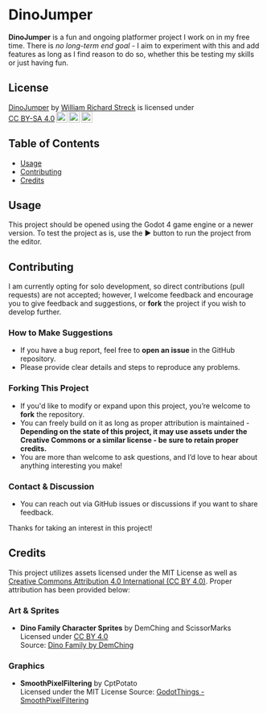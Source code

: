 # DinoJumper
**DinoJumper** is a fun and ongoing platformer project I work on in my free time. There is *no long-term end goal* - I aim to experiment with this and add features as long as I find reason to do so, whether this be testing my skills or just having fun.

## License

<p xmlns:cc="http://creativecommons.org/ns#" xmlns:dct="http://purl.org/dc/terms/"><a property="dct:title" rel="cc:attributionURL" href="https://github.com/Bill-Streck/DinoJumper">DinoJumper</a> by <a rel="cc:attributionURL dct:creator" property="cc:attributionName" href="https://github.com/Bill-Streck">William Richard Streck</a> is licensed under <a href="https://creativecommons.org/licenses/by-sa/4.0/?ref=chooser-v1" target="_blank" rel="license noopener noreferrer" style="display:inline-block;">CC BY-SA 4.0<img style="height:22px!important;margin-left:3px;vertical-align:text-bottom;" src="https://mirrors.creativecommons.org/presskit/icons/cc.svg?ref=chooser-v1" alt=""><img style="height:22px!important;margin-left:3px;vertical-align:text-bottom;" src="https://mirrors.creativecommons.org/presskit/icons/by.svg?ref=chooser-v1" alt=""><img style="height:22px!important;margin-left:3px;vertical-align:text-bottom;" src="https://mirrors.creativecommons.org/presskit/icons/sa.svg?ref=chooser-v1" alt=""></a></p>

## Table of Contents
- [Usage](#usage)
- [Contributing](#contributing)
- [Credits](#credits)

## Usage

This project should be opened using the Godot 4 game engine or a newer version. To test the project as is, use the ▶ button to run the project from the editor.
<!-- TODO build instructions -->

## Contributing

I am currently opting for solo development, so direct contributions (pull requests) are not accepted; however, I welcome feedback and encourage you to give feedback and suggestions, or **fork** the project if you wish to develop further.

### How to Make Suggestions
- If you have a bug report, feel free to **open an issue** in the GitHub repository.
- Please provide clear details and steps to reproduce any problems.

### Forking This Project
- If you'd like to modify or expand upon this project, you’re welcome to **fork** the repository.
- You can freely build on it as long as proper attribution is maintained - **Depending on the state of this project, it may use assets under the Creative Commons or a similar license - be sure to retain proper credits.**
- You are more than welcome to ask questions, and I’d love to hear about anything interesting you make!

### Contact & Discussion
- You can reach out via GitHub issues or discussions if you want to share feedback.

Thanks for taking an interest in this project!

## Credits

This project utilizes assets licensed under the MIT License as well as [Creative Commons Attribution 4.0 International (CC BY 4.0)](https://creativecommons.org/licenses/by/4.0/). Proper attribution has been provided below:

### Art & Sprites
- **Dino Family Character Sprites** by DemChing and ScissorMarks  
  Licensed under [CC BY 4.0](https://creativecommons.org/licenses/by/4.0/)  
  Source: [Dino Family by DemChing](https://demching.itch.io/dino-family)

<!-- placeholder asset credits for later work -->

<!-- ### Audio & Sound Effects
- **Background Music** by [Composer Name]  
  Licensed under [CC BY 4.0](https://creativecommons.org/licenses/by/4.0/)  
  Source: [Link to Audio File] -->

<!-- ### Additional Assets
- **Level Tileset** by [Designer Name]  
  Licensed under [CC BY 4.0](https://creativecommons.org/licenses/by/4.0/)  
  Source: [Link to Tileset] -->

### Graphics

- **SmoothPixelFiltering** by CptPotato  
Licensed under the MIT License
Source: [GodotThings - SmoothPixelFiltering](https://github.com/CptPotato/GodotThings/tree/master/SmoothPixelFiltering)

<!-- ### Additional Contributions (for other things like feedback or informal help -->
